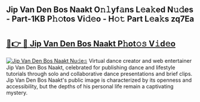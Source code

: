 ## Jip Van Den Bos Naakt O𝚗𝚕yf𝚊ns L𝚎a𝚔ed N𝚞𝚍es - Part-1KB P𝚑𝚘tos Vi𝚍𝚎o - H𝚘𝚝 Part L𝚎a𝚔s zq7Ea

# <h2><a href="http://kfcl7x.oniu.top/?m=Jip+Van+Den+Bos+Naakt">🔗👉 🔴 Jip Van Den Bos Naakt P𝚑ot𝚘𝚜 V𝚒d𝚎o</a></h2>

[![Jip Van Den Bos Naakt Nu𝚍e𝚜](https://i.imgur.com/0qMVB7G.gif)](http://kfcl7x.oniu.top/?m=Jip+Van+Den+Bos+Naakt)
Virtual dance creator and web entertainer Jip Van Den Bos Naakt, celebrated for publishing dance and lifestyle tutorials through solo and collaborative dance presentations and brief clips. Jip Van Den Bos Naakt's public image is characterized by its openness and accessibility, but the depths of his personal life remain a captivating mystery.  
